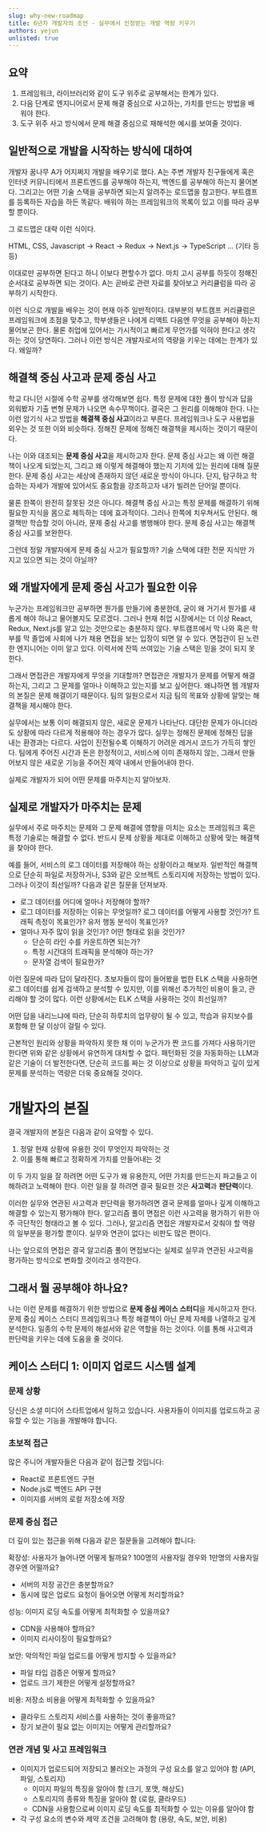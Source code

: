 ```yaml
---
slug: why-new-roadmap
title: 6년차 개발자의 조언 - 실무에서 인정받는 개발 역량 키우기
authors: yejun
unlisted: true
---
```


## 요약

1. 프레임워크, 라이브러리와 같이 도구 위주로 공부해서는 한계가 있다.
2. 다음 단계로 엔지니어로서 문제 해결 중심으로 사고하는, 가치를 만드는 방법을 배워야 한다.
3. 도구 위주 사고 방식에서 문제 해결 중심으로 재해석한 예시를 보여줄 것이다.

## 일반적으로 개발을 시작하는 방식에 대하여

개발자 꿈나무 A가 어지쩌지 개발을 배우기로 했다. A는 주변 개발자 친구들에게 혹은 인터넷 커뮤니티에서 프론트엔드를 공부해야 하는지, 백엔드를 공부해야 하는지 물어본다. 그리고는 어떤 기술 스택을 공부하면 되는지 알려주는 로드맵을 참고한다. 부트캠프를 등록하든 자습을 하든 똑같다. 배워야 하는 프레임워크의 목록이 있고 이를 따라 공부할 뿐이다.

그 로드맵은 대략 이런 식이다.

HTML, CSS, Javascript -> React -> Redux -> Next.js -> TypeScript ... (기타 등등)

이대로만 공부하면 된다고 하니 이보다 편할수가 없다. 마치 고시 공부를 하듯이 정해진 순서대로 공부하면 되는 것이다. A는 곧바로 관련 자료를 찾아보고 커리큘럼을 따라 공부하기 시작한다.

이런 식으로 개발을 배우는 것이 현재 아주 일반적이다. 대부분의 부트캠프 커리큘럼은 프레임워크에 초점을 맞추고, 학부생들은 나에게 리액트 다음엔 무엇을 공부해야 하는지 물어보곤 한다. 물론 취업에 있어서는 가시적이고 빠르게 무언가를 익혀야 한다고 생각하는 것이 당연하다. 그러나 이런 방식은 개발자로서의 역량을 키우는 데에는 한계가 있다. 왜일까?

## 해결책 중심 사고과 문제 중심 사고

학교 다니던 시절에 수학 공부를 생각해보면 쉽다. 특정 문제에 대한 풀이 방식과 답을 외워봤자 기출 변형 문제가 나오면 속수무책이다. 결국은 그 원리를 이해해야 한다. 나는 이런 암기식 사고 방법을 **해결책 중심 사고**이라고 부른다. 프레임워크나 도구 사용법을 외우는 것 또한 이와 비슷하다. 정해진 문제에 정해진 해결책을 제시하는 것이기 때문이다.

나는 이와 대조되는 **문제 중심 사고**을 제시하고자 한다. 문제 중심 사고는 왜 이런 해결책이 나오게 되었는지, 그리고 왜 이렇게 해결해야 했는지 기저에 있는 원리에 대해 질문한다. 문제 중심 사고는 세상에 존재하지 않던 새로운 방식이 아니다. 단지, 탐구하고 학습하는 자세가 개발에 있어서도 중요함을 강조하고자 내가 빌려쓴 단어일 뿐이다.

물론 한쪽이 완전히 잘못된 것은 아니다. 해결책 중심 사고는 특정 문제를 해결하기 위해 필요한 지식을 몸으로 체득하는 데에 효과적이다. 그러나 한쪽에 치우쳐서도 안된다. 해결책만 학습할 것이 아니라, 문제 중심 사고를 병행해야 한다. 문제 중심 사고는 해결책 중심 사고를 보완한다.

그런데 정말 개발자에게 문제 중심 사고가 필요할까? 기술 스택에 대한 전문 지식만 가지고 있으면 되는 것이 아닐까?

## 왜 개발자에게 문제 중심 사고가 필요한 이유

누군가는 프레임워크만 공부하면 뭔가를 만들기에 충분한데, 굳이 왜 거기서 뭔가를 새롭게 해야 하냐고 물어볼지도 모르겠다. 그러나 현재 취업 시장에서는 더 이상 React, Redux, Next.js를 알고 있는 것만으로는 충분하지 않다. 부트캠프에서 막 나와 혹은 학부를 막 졸업에 사회에 나가 채용 면접을 보는 입장이 되면 알 수 있다. 면접관이 된 노련한 엔지니어는 이미 알고 있다. 이력서에 잔뜩 쓰여있는 기술 스택은 믿을 것이 되지 못한다.

그래서 면접관은 개발자에게 무엇을 기대할까? 면접관은 개발자가 문제를 어떻게 해결하는지, 그리고 그 문제를 얼마나 이해하고 있는지를 보고 싶어한다. 왜냐하면 웹 개발자의 본질은 문제 해결이기 때문이다. 팀의 일원으로서 지금 팀의 목표와 상황에 알맞는 해결책을 제시해야 한다.

실무에서는 보통 이미 해결되지 않은, 새로운 문제가 나타난다. 대단한 문제가 아니더라도 상황에 따라 다르게 적용해야 하는 경우가 많다. 실무는 정해진 문제에 정해진 답을 내는 환경과는 다르다. 사업이 진전될수록 이해하기 어려운 레거시 코드가 가득히 쌓인다. 팀에게 주어진 시간과 돈은 한정적이고, 서비스에 이미 존재하지 않는, 그래서 만들어보지 않은 새로운 기능을 주어진 제약 내에서 만들어내야 한다.

실제로 개발자가 되어 어떤 문제를 마주치는지 알아보자.

## 실제로 개발자가 마주치는 문제

실무에서 주로 마주치는 문제와 그 문제 해결에 영향을 미치는 요소는 프레임워크 혹은 특정 기술로는 해결할 수 없다. 반드시 문제 상황을 제대로 이해하고 상황에 맞는 해결책을 찾아야 한다.

예를 들어, 서비스의 로그 데이터를 저장해야 하는 상황이라고 해보자. 일반적인 해결책으로 단순히 파일로 저장하거나, S3와 같은 오브젝트 스토리지에 저장하는 방법이 있다. 그러나 이것이 최선일까? 다음과 같은 질문을 던져보자.

- 로그 데이터를 어디에 얼마나 저장해야 할까?
- 로그 데이터를 저장하는 이유는 무엇일까? 로그 데이터를 어떻게 사용할 것인가? 트래픽 측정이 목표인가? 유저 행동 분석이 목표인가?
- 얼마나 자주 많이 읽을 것인가? 어떤 형태로 읽을 것인가? 
  - 단순히 라인 수를 카운트하면 되는가? 
  - 특정 시간대의 트래픽을 분석해야 하는가? 
  - 문자열 검색이 필요한가?

이런 질문에 따라 답이 달라진다. 초보자들이 많이 들어봤을 법한 ELK 스택을 사용하면 로그 데이터를 쉽게 검색하고 분석할 수 있지만, 이를 위해선 추가적인 비용이 들고, 관리해야 할 것이 많다. 이런 상황에서는 ELK 스택을 사용하는 것이 최선일까?

어떤 답을 내리느냐에 따라, 단순히 하루치의 업무량이 될 수 있고, 학습과 유지보수를 포함해 한 달 이상이 걸릴 수 있다.

근본적인 원리와 상황을 파악하지 못한 채 이미 누군가가 짠 코드를 가져다 사용하기만 한다면 위와 같은 상황에서 유연하게 대처할 수 없다. 패턴화된 것을 자동화하는 LLM과 같은 기술이 더 발전한다면, 단순히 코드를 짜는 것 이상으로 상황을 파악하고 깊이 있게 문제를 분석하는 역량은 더욱 중요해질 것이다.

# 개발자의 본질

결국 개발자의 본질은 다음과 같이 요약할 수 있다.

1. 정말 현재 상황에 유용한 것이 무엇인지 파악하는 것
2. 이를 통해 빠르고 정확하게 가치를 만들어내는 것

이 두 가지 일을 잘 하려면 어떤 도구가 왜 유용한지, 어떤 가치를 만드는지 파고들고 이해하려고 노력해야 한다.
이런 일을 잘 하려면 결국 필요한 것은 **사고력**과 **판단력**이다.

이러한 실무와 연관된 사고력과 판단력을 평가하려면 결국 문제를 얼마나 깊게 이해하고 해결할 수 있는지 평가해야 한다.
알고리즘 풀이 면접은 이런 사고력을 평가하기 위한 아주 극단적인 형태라고 볼 수 있다. 그러나, 알고리즘 면접은 개발자로서 갖춰야 할 역량의 일부분을 평가할 뿐이다. 실무와 연관이 없다는 비판도 많은 편이다.

나는 앞으로의 면접은 결국 알고리즘 풀이 면접보다는 실제로 실무과 연관된 사고력을 평가하는 방식으로 변화할 것이라고 생각한다.

## 그래서 뭘 공부해야 하나요?

나는 이런 문제를 해결하기 위한 방법으로 **문제 중심 케이스 스터디**을 제시하고자 한다. 문제 중심 케이스 스터디 프레임워크나 특정 해결책이 아닌 문제 자체를 나열하고 깊게 분석한다. 일종의 수학 문제의 해설서와 같은 역할을 하는 것이다. 이를 통해 사고력과 판단력을 키우는 데에 도움을 줄 것이다.

## 케이스 스터디 1: 이미지 업로드 시스템 설계

### 문제 상황
당신은 소셜 미디어 스타트업에서 일하고 있습니다. 사용자들이 이미지를 업로드하고 공유할 수 있는 기능을 개발해야 합니다.

### 초보적 접근
많은 주니어 개발자들은 다음과 같이 접근할 것입니다:

- React로 프론트엔드 구현
- Node.js로 백엔드 API 구현
- 이미지를 서버의 로컬 저장소에 저장

### 문제 중심 접근
더 깊이 있는 접근을 위해 다음과 같은 질문들을 고려해야 합니다:

확장성: 사용자가 늘어나면 어떻게 될까요? 100명의 사용자일 경우와 1만명의 사용자일 경우엔 어떨까요?
- 서버의 저장 공간은 충분할까요?
- 동시에 많은 업로드 요청이 들어오면 어떻게 처리할까요?

성능: 이미지 로딩 속도를 어떻게 최적화할 수 있을까요?
- CDN을 사용해야 할까요?
- 이미지 리사이징이 필요할까요?

보안: 악의적인 파일 업로드를 어떻게 방지할 수 있을까요?
- 파일 타입 검증은 어떻게 할까요?
- 업로드 크기 제한은 어떻게 설정할까요?

비용: 저장소 비용을 어떻게 최적화할 수 있을까요?
- 클라우드 스토리지 서비스를 사용하는 것이 좋을까요?
- 장기 보관이 필요 없는 이미지는 어떻게 관리할까요?

### 연관 개념 및 사고 프레임워크

- 이미지가 업로드되어 저장되고 불러오는 과정의 구성 요소를 알고 있어야 함 (API, 파일, 스토리지)
  - 이미지 파일의 특징을 알아야 함 (크기, 포맷, 해상도)
  - 스토리지의 종류와 특징을 알아야 함 (로컬, 클라우드)
  - CDN을 사용함으로써 이미지 로딩 속도를 최적화할 수 있는 이유를 알아야 함
- 각 구성 요소의 변수와 제약 조건을 고려해야 함 (용량, 속도, 보안, 비용)